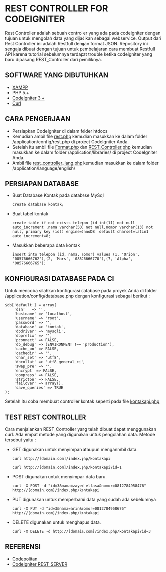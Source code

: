 # REST CONTROLLER FOR CODEIGNITER

Rest Controller adalah sebuah controller yang ada pada codeigniter dengan tujuan untuk mengolah data yang dijadikan sebagai webservice. Output dari Rest Controller ini adalah Restfull dengan format JSON. Repository ini sengaja dibuat dengan tujuan untuk pembelajaran cara membuat Restfull API karena tutorial sebelumnya terdapat trouble ketika codeigniter yang baru dipasang REST_Controller dari pemiliknya.

## SOFTWARE YANG DIBUTUHKAN

- [XAMPP](https://www.apachefriends.org/download.html)
- PHP 5.+
- [CodeIgniter 3.+](https://www.codeigniter.com/download)
- [Curl](https://curl.haxx.se/download.html)

## CARA PENGERJAAN

- Persiapkan CodeIgniter di dalam folder htdocs 
- Kemudian ambil file [rest.php](https://github.com/zayedelfasa/aharest/blob/master/application/config/rest.php) kemudian masukkan ke dalam folder /application/config/rest.php di project CodeIgniter Anda.
- Setelah itu ambil file [Format.php](https://github.com/zayedelfasa/aharest/tree/master/application/libraries/Format.php) dan [REST_Controller.php](https://github.com/zayedelfasa/aharest/tree/master/application/libraries/REST_Controller.php) kemudian masukkan ke dalam folder /application/libraries/ di project CodeIgniter Anda. 
- Ambil file [rest_controller_lang.php](https://github.com/zayedelfasa/aharest/blob/master/application/language/english/rest_controller_lang.php) kemudian masukkan ke dalam folder /application/language/english/ 

## PERSIAPAN DATABASE

- Buat Database Kontak pada database MySql    

    `create database kontak;`

- Buat tabel kontak

    `create table if not exists telepon (id int(11) not null auto_increment ,nama varchar(50) not null,nomor varchar(13) not null, primary key (id)) engine=InnoDB  default charset=latin1 auto_increment=8;`

- Masukkan beberapa data kontak

    `insert into telepon (id, nama, nomor) values (1, 'Orion', '08576666762'),(2, 'Mars', '08576666770'),(7, 'Alpha', '08576666765');`
	
## KONFIGURASI DATABASE PADA CI

Untuk mencoba silahkan konfigurasi database pada proyek Anda di folder /application/config/database.php dengan konfigurasi sebagai berikut : 

    $db['default'] = array(
    	'dsn'	=> '',
    	'hostname' => 'localhost',
    	'username' => 'root',
    	'password' => '',
    	'database' => 'kontak',
    	'dbdriver' => 'mysqli',
    	'dbprefix' => '',
    	'pconnect' => FALSE,
    	'db_debug' => (ENVIRONMENT !== 'production'),
    	'cache_on' => FALSE,
    	'cachedir' => '',
    	'char_set' => 'utf8',
    	'dbcollat' => 'utf8_general_ci',
    	'swap_pre' => '',
    	'encrypt' => FALSE,
    	'compress' => FALSE,
    	'stricton' => FALSE,
    	'failover' => array(),
    	'save_queries' => TRUE
    );
	
Setelah itu coba membuat controller kontak seperti pada file [kontakapi.php](https://github.com/zayedelfasa/aharest/blob/master/application/controllers/kontakapi.php)

## TEST REST CONTROLLER
Cara menjalankan REST_Controller yang telah dibuat dapat menggunakan curl. Ada empat metode yang digunakan untuk pengolahan data. Metode tersebut yaitu : 

- GET digunakan untuk menyimpan ataupun menganmbil data.
    
    `curl http://[domain.com]/index.php/kontakapi`
	
    `curl http://[domain.com]/index.php/kontakapi?id=1`
	
- POST digunakan untuk menyimpan data baru.
    
    `curl -X POST -d "id=3&nama=zayed elfasa&nomor=0812784958476" http://[domain.com]/index.php/kontakapi`
	
- PUT digunakan untuk memperbarui data yang sudah ada sebelumnya
    
    `curl -X PUT -d "id=3&nama=arin&nomor=0812784958676" http://[domain.com]/index.php/kontakapi`
	
- DELETE digunakan untuk menghapus data. 
	
	`curl -X DELETE -d http://[domain.com]/index.php/kontakapi?id=3`

## REFERENSI

- [Codepolitan](https://www.codepolitan.com/rest-api-server-sederhana-dengan-codeigniter-58901f324a29f)
- [CodeIgniter REST_SERVER](https://github.com/chriskacerguis/codeigniter-restserver)
